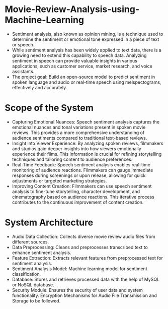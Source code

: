 # Movie-Review-Analysis-using-Machine-Learning
* Sentiment analysis, also known as opinion mining, is a technique used to determine the sentiment or emotional tone expressed in a piece of text or speech. 
* While sentiment analysis has been widely applied to text data, there is a growing need to extend this capability to speech data. Analyzing sentiment in speech can provide valuable insights in various applications, such as customer service, market research, and voice assistants.
* The project goal: Build an open-source model to predict sentiment in spoken language and audio or real-time speech using melspectograms, effectively and accurately.

# Scope of the System
* Capturing Emotional Nuances: Speech sentiment analysis captures the emotional nuances and tonal variations present in spoken movie reviews. This provides a more comprehensive understanding of audience sentiments compared to traditional text-based reviews.
* Insight into Viewer Experience: By analyzing spoken reviews, filmmakers and studios gain deeper insights into how viewers emotionally experience their films. This information is crucial for refining storytelling techniques and tailoring content to audience preferences.
* Real-Time Feedback: Speech sentiment analysis enables real-time monitoring of audience reactions. Filmmakers can gauge immediate responses during screenings or upon release, allowing for quick adjustments or targeted marketing strategies.
* Improving Content Creation: Filmmakers can use speech sentiment analysis to fine-tune storytelling, character development, and cinematography based on audience reactions. This iterative process contributes to the continuous improvement of content creation.

# System Architecture
* Audio Data Collection: Collects diverse movie review audio files from different sources.
* Data Preprocessing: Cleans and preprocesses transcribed text to enhance sentiment analysis.
* Feature Extraction: Extracts relevant features from preprocessed text for sentiment analysis.
* Sentiment Analysis Model: Machine learning model for sentiment classification.
* Database: Stores and retrieves processed data with the help of MySQL or NoSQL database.
* Security Module: Ensures the security of user data and system functionality. Encryption Mechanisms for Audio File Transmission and Storage to be followed.

